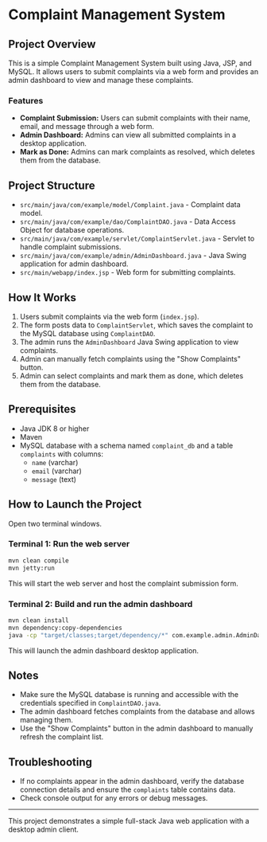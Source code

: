 # Complaint Management System

## Project Overview

This is a simple Complaint Management System built using Java, JSP, and MySQL. It allows users to submit complaints via a web form and provides an admin dashboard to view and manage these complaints.

### Features

- **Complaint Submission:** Users can submit complaints with their name, email, and message through a web form.
- **Admin Dashboard:** Admins can view all submitted complaints in a desktop application.
- **Mark as Done:** Admins can mark complaints as resolved, which deletes them from the database.

## Project Structure

- `src/main/java/com/example/model/Complaint.java` - Complaint data model.
- `src/main/java/com/example/dao/ComplaintDAO.java` - Data Access Object for database operations.
- `src/main/java/com/example/servlet/ComplaintServlet.java` - Servlet to handle complaint submissions.
- `src/main/java/com/example/admin/AdminDashboard.java` - Java Swing application for admin dashboard.
- `src/main/webapp/index.jsp` - Web form for submitting complaints.

## How It Works

1. Users submit complaints via the web form (`index.jsp`).
2. The form posts data to `ComplaintServlet`, which saves the complaint to the MySQL database using `ComplaintDAO`.
3. The admin runs the `AdminDashboard` Java Swing application to view complaints.
4. Admin can manually fetch complaints using the "Show Complaints" button.
5. Admin can select complaints and mark them as done, which deletes them from the database.

## Prerequisites

- Java JDK 8 or higher
- Maven
- MySQL database with a schema named `complaint_db` and a table `complaints` with columns:
  - `name` (varchar)
  - `email` (varchar)
  - `message` (text)

## How to Launch the Project

Open two terminal windows.

### Terminal 1: Run the web server

```bash
mvn clean compile
mvn jetty:run
```

This will start the web server and host the complaint submission form.

### Terminal 2: Build and run the admin dashboard

```bash
mvn clean install
mvn dependency:copy-dependencies
java -cp "target/classes;target/dependency/*" com.example.admin.AdminDashboard
```

This will launch the admin dashboard desktop application.

## Notes

- Make sure the MySQL database is running and accessible with the credentials specified in `ComplaintDAO.java`.
- The admin dashboard fetches complaints from the database and allows managing them.
- Use the "Show Complaints" button in the admin dashboard to manually refresh the complaint list.

## Troubleshooting

- If no complaints appear in the admin dashboard, verify the database connection details and ensure the `complaints` table contains data.
- Check console output for any errors or debug messages.

---

This project demonstrates a simple full-stack Java web application with a desktop admin client.
